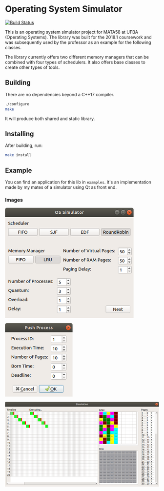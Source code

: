 # Operating System Simulator

[![Build Status](https://travis-ci.com/tysm/ossim.svg?branch=master)](https://travis-ci.com/tysm/ossim)

This is an operating system simulator project for MATA58 at UFBA (Operating Systems). The library was built for the 2018.1 coursework and was subsequently used by the professor as an example for the following classes.

The library currently offers two different memory managers that can be combined with four types of schedulers. It also offers base classes to create other types of tools.

## Building

There are no dependencies beyond a C++17 compiler.

```bash
./configure
make
```

It will produce both shared and static library.

## Installing

After building, run:

```bash
make install
```

## Example

You can find an application for this lib in `examples`. It's an implementation made by my mates of a simulator using Qt as front end.

### Images

![OS Simulator](examples/images/simulatorgui.png)

![Push Process](examples/images/processdialog.png)

![Simulation](examples/images/simulationdialog.png)
